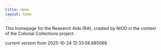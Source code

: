 ```yaml
---
title: Home
layout: home
---
```


This homepage for the Research Aids (RA), created by NIOD in the context of the Colonial Collections project. 


current version from 2025-10-24 12:33:58.685068